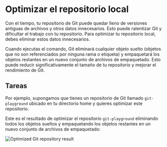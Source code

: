 # Optimizar el repositorio local

Con el tiempo, tu repositorio de Git puede quedar lleno de versiones antiguas de archivos y otros datos innecesarios. Esto puede ralentizar Git y dificultar el trabajo con tu repositorio. Para optimizar tu repositorio local, debes eliminar estos datos innecesarios.

Cuando ejecutas el comando, Git eliminará cualquier objeto suelto (objetos que no son referenciados por ninguna rama o etiqueta) y empaquetará los objetos restantes en un nuevo conjunto de archivos de empaquetado. Esto puede reducir significativamente el tamaño de tu repositorio y mejorar el rendimiento de Git.

## Tareas

Por ejemplo, supongamos que tienes un repositorio de Git llamado `git-playground` ubicado en tu directorio home y quieres optimizar este repositorio.

Este es el resultado de optimizar el repositorio `git-playground` eliminando todos los objetos sueltos y empaquetando los objetos restantes en un nuevo conjunto de archivos de empaquetado:

![Optimized Git repository result](../assets/challenge-optimize-repository-step1-1.png)
